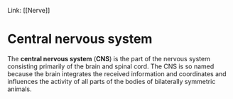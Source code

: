 Link: [[Nerve]]

# Central nervous system
The **central nervous system** (**CNS**) is the part of the nervous system consisting primarily of the brain and spinal cord. The CNS is so named because the brain integrates the received information and coordinates and influences the activity of all parts of the bodies of bilaterally symmetric animals.